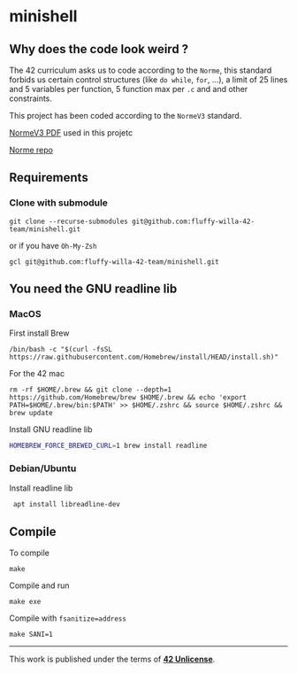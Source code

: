 # minishell

## Why does the code look weird ?

The 42 curriculum asks us to code according to the `Norme`, this standard forbids us certain control structures (like `do while`, `for`, ...), a limit of 25 lines and 5 variables per function, 5 function max per `.c` and and other constraints.

This project has been coded according to the `NormeV3` standard.

[NormeV3 PDF](https://github.com/Matthew-Dreemurr/Media-Stock/blob/master/norm/en.normV3.pdf) used in this projetc

[Norme repo](https://github.com/42School/norminette)

## Requirements

### Clone with submodule

```
git clone --recurse-submodules git@github.com:fluffy-willa-42-team/minishell.git
```

or if you have `Oh-My-Zsh`

```
gcl git@github.com:fluffy-willa-42-team/minishell.git
```

## You need the GNU readline lib

### MacOS

First install Brew
```
/bin/bash -c "$(curl -fsSL https://raw.githubusercontent.com/Homebrew/install/HEAD/install.sh)"
```
For the 42 mac
```
rm -rf $HOME/.brew && git clone --depth=1 https://github.com/Homebrew/brew $HOME/.brew && echo 'export PATH=$HOME/.brew/bin:$PATH' >> $HOME/.zshrc && source $HOME/.zshrc && brew update
```

Install GNU readline lib
```sh
HOMEBREW_FORCE_BREWED_CURL=1 brew install readline 
```

### Debian/Ubuntu

Install readline lib
```sh
 apt install libreadline-dev
```

## Compile

To compile

```make```

Compile and run

```make exe```

Compile with `fsanitize=address`

```make SANI=1```

---

This work is published under the terms of **[42 Unlicense](https://github.com/gcamerli/42unlicense)**.

